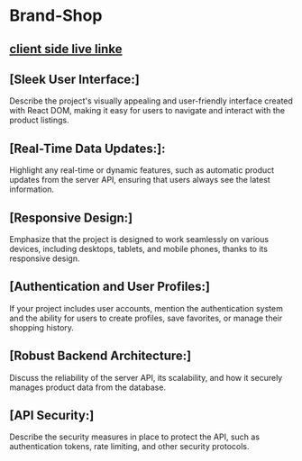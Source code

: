 # Brand-Shop

## [client side live linke](https://brand-shop-clientside-frontend.web.app)

## [Sleek User Interface:]
Describe the project's visually appealing and user-friendly interface created with React DOM, making it easy for users to navigate and interact with the product listings.

## [Real-Time Data Updates:]:
Highlight any real-time or dynamic features, such as automatic product updates from the server API, ensuring that users always see the latest information.

## [Responsive Design:]
Emphasize that the project is designed to work seamlessly on various devices, including desktops, tablets, and mobile phones, thanks to its responsive design.

## [Authentication and User Profiles:]
If your project includes user accounts, mention the authentication system and the ability for users to create profiles, save favorites, or manage their shopping history.

## [Robust Backend Architecture:]
Discuss the reliability of the server API, its scalability, and how it securely manages product data from the database.

## [API Security:]
Describe the security measures in place to protect the API, such as authentication tokens, rate limiting, and other security protocols.



